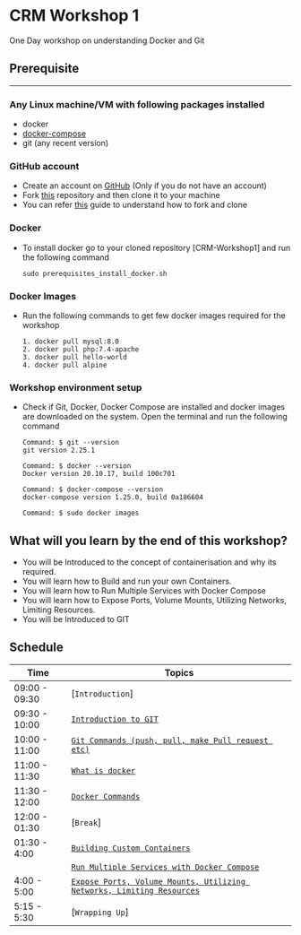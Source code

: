 # CRM Workshop 1

One Day workshop on understanding Docker and Git

## Prerequisite
---
### Any Linux machine/VM with following packages installed

- docker
- [docker-compose](https://docs.docker.com/compose/install/)
- git (any recent version)

### GitHub account
- Create an account on [GitHub](https://github.com/join) (Only if you do not have an account)
- Fork [this](https://github.com/UniCourt/CRM-Workshop1) repository and then clone it to your machine
- You can refer [this](https://docs.github.com/en/get-started/quickstart/fork-a-repo) guide to understand how to fork and clone



### Docker
- To install docker go to your cloned repository [CRM-Workshop1] and run the following command

    ``` sudo prerequisites_install_docker.sh ```

### Docker Images
- Run the following commands to get few docker images required for the workshop
    ```
    1. docker pull mysql:8.0
    2. docker pull php:7.4-apache
    3. docker pull hello-world
    4. docker pull alpine
    ```

### Workshop environment setup 
 - Check if Git, Docker, Docker Compose are installed and docker images are downloaded on the system. Open the terminal and run the following command

   ```
   Command: $ git --version
   git version 2.25.1

   Command: $ docker --version
   Docker version 20.10.17, build 100c701

   Command: $ docker-compose --version
   docker-compose version 1.25.0, build 0a186604

   Command: $ sudo docker images
   ```
## What will you learn by the end of this workshop?

- You will be Introduced to the concept of containerisation and why its required.
- You will learn how to Build and run your own Containers.
- You will learn how to Run Multiple Services with Docker Compose
- You will learn how to Expose Ports, Volume Mounts, Utilizing Networks, Limiting Resources.
- You will be Introduced to GIT
## Schedule
| Time            | Topics
|-----------------|-------
| 09:00 - 09:30   |  [`Introduction`]
| 09:30 - 10:00   |  [`Introduction to GIT`](github_intro.md)
| 10:00 - 11:00   |  [`Git Commands (push, pull, make Pull request etc)`](github_commands.md)
| 11:00 - 11:30   |  [`What is docker`](docker_intro.md)
| 11:30 - 12:00   |  [`Docker Commands`](docker_commands.md)
| 12:00 - 01:30   |  [`Break`]
| 01:30 - 4:00    |  [`Building Custom Containers`](build_container.md)
|                 | [`Run Multiple Services with Docker Compose`](docker_compose.md)
| 4:00 -  5:00    |  [`Expose Ports, Volume Mounts, Utilizing Networks, Limiting Resources`](docker_ports_volumn_mount.md)
| 5:15 -  5:30    |  [`Wrapping Up`]

